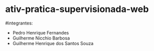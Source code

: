 # ativ-pratica-supervisionada-web

#integrantes:
<ul>
  <li>Pedro Henrique Fernandes</li>
  <li>Guilherme Nicchio Barbosa</li>
  <li>Guilherme Henrique dos Santos Souza</li>
</ul>
